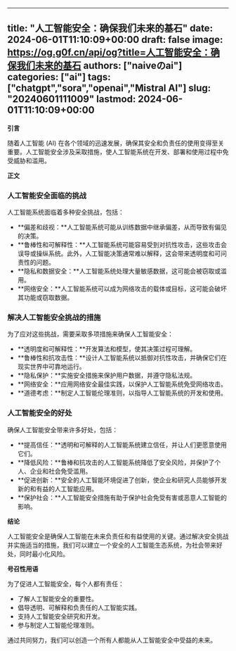 
---
title: "人工智能安全：确保我们未来的基石"
date: 2024-06-01T11:10:09+00:00
draft: false
image: https://og.g0f.cn/api/og?title=人工智能安全：确保我们未来的基石
authors: ["naiveのai"]
categories: ["ai"]
tags: ["chatgpt","sora","openai","Mistral AI"]
slug: "20240601111009"
lastmod: 2024-06-01T11:10:09+00:00
---
**引言**

随着人工智能 (AI) 在各个领域的迅速发展，确保其安全和负责任的使用变得至关重要。人工智能安全涉及采取措施，使人工智能系统在开发、部署和使用过程中免受威胁和滥用。

**正文**

### 人工智能安全面临的挑战

人工智能系统面临着多种安全挑战，包括：

- **偏差和歧视：**人工智能系统可能从训练数据中继承偏差，从而导致有偏见的决策。
- **鲁棒性和可解释性：**人工智能系统可能容易受到对抗性攻击，这些攻击会误导或操纵系统。此外，人工智能决策通常难以解释，这会带来透明度和可问责性的问题。
- **隐私和数据安全：**人工智能系统处理大量敏感数据，这可能会被窃取或滥用。
- **网络安全：**人工智能系统可以成为网络攻击的载体或目标，这可能会破坏其功能或窃取数据。

### 解决人工智能安全挑战的措施

为了应对这些挑战，需要采取多项措施来确保人工智能安全：

- **透明度和可解释性：**开发算法和模型，使其决策过程可理解。
- **鲁棒性和抗攻击性：**设计人工智能系统以抵御对抗性攻击，并确保它们在现实世界中可靠地运行。
- **隐私保护：**实施安全措施来保护用户数据，并遵守隐私法规。
- **网络安全：**应用网络安全最佳实践，以保护人工智能系统免受网络攻击。
- **道德考虑：**制定人工智能伦理准则，以指导人工智能系统的开发和使用。

### 人工智能安全的好处

确保人工智能安全带来许多好处，包括：

- **提高信任：**透明和可解释的人工智能系统建立信任，并让人们更愿意使用它们。
- **降低风险：**鲁棒和抗攻击的人工智能系统降低了安全风险，并保护了个人、企业和社会免受滥用。
- **促进创新：**安全的人工智能环境促进了创新，使企业和研究人员能够开发新的和有益的人工智能应用。
- **保护社会：**人工智能安全措施有助于保护社会免受有害或恶意人工智能的影响。

**结论**

人工智能安全是确保人工智能在未来负责任和有益使用的关键。通过解决安全挑战并实施适当的措施，我们可以建立一个安全的人工智能生态系统，为社会带来好处，同时最小化风险。

**号召性用语**

为了促进人工智能安全，每个人都有责任：

- 了解人工智能安全的重要性。
- 倡导透明、可解释和负责任的人工智能实践。
- 支持人工智能安全研究和开发。
- 参与制定人工智能伦理准则。

通过共同努力，我们可以创造一个所有人都能从人工智能安全中受益的未来。